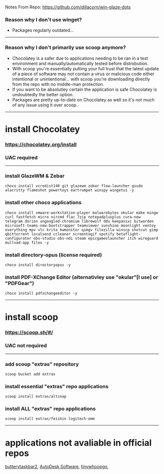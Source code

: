 Notes From Repo: https://github.com/dillacorn/win-glaze-dots

### Reason why I don't use winget? 

- Packages regularly outdated...

---

### Reason why I don't primarily use scoop anymore?

- Chocolatey is a safer due to applications needing to be ran in a test environment and manually/automatically tested before distrobution.
- With scoop you're essentially putting your full trust that the latest update of a piece of software may not contain a virus or malicious code either intentional or unintentional... with scoop you're downloading directly from the repo with no middle-man protection.
- If you want to be absolutley certain the application is safe Chocolatey is undoubtedly the better option.
- Packages are pretty up-to-date on Chocolatey as well so it's not much of any issue using it over scoop.

---

# install Chocolatey
### https://chocolatey.org/install
### UAC required

---

### install GlazeWM & Zebar
```choco_install
choco install vcredist140 git glazewm zebar flow-launcher gsudo alacritty flameshot powertoys eartrumpet winspy wingetui -y
```

### install other choco applications
```choco_install
choco install vmware-workstation-player malwarebytes okular make mingw curl fastfetch micro nircmd flac 7zip notepadplusplus cura-new telegram dorion ungoogled-chromium librewolf ddu keepassxc bitwarden microsoft-teams-new-bootstrapper teamviewer sunshine moonlight ventoy everything mpv vlc krita hwmonitor qimgv filezilla winscp shotcut gimp qbittorrent localsend ccleaner screentogif spotify betaflight-configurator obs-studio obs-ndi steam epicgameslauncher itch wireguard mullvad-app files -y
```

### install directory-opus (license required) 
```choco_install
choco install directoryopus -y
```

### install PDF-XChange Editor (alternativley use "okular"[**I use**] or "PDFGear")
```choco_install
choco install pdfxchangeeditor -y
```

---

# install scoop
### https://scoop.sh/#/
### UAC not required

---

### add scoop "extras" repository
```scoop_add_extras
scoop bucket add extras
```

### install essential "extras" repo applications
```scoop_install
scoop install extras/altsnap
```

### install ALL "extras" repo applications
```scoop_install
scoop install extras/feishin logitech-omm
```

---

# applications not avaliable in official repos
[butterytaskbar2](https://github.com/LuisThiamNye/ButteryTaskbar2), [AutoDesk Software](https://manage.autodesk.com/login?t=/products), [tinywhoopgo](https://tinywhoopgo.com/),
